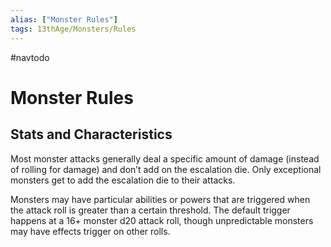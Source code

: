 ```yaml
---
alias: ["Monster Rules"]
tags: 13thAge/Monsters/Rules
---
```


#navtodo 

# Monster Rules

## Stats and Characteristics

Most monster attacks generally deal a specific amount of damage (instead of rolling for damage) and don’t add on the escalation die. Only exceptional monsters get to add the escalation die to their attacks.

Monsters may have particular abilities or powers that are triggered when the attack roll is greater than a certain threshold. The default trigger happens at a 16+ monster d20 attack roll, though unpredictable monsters may have effects trigger on other rolls.
